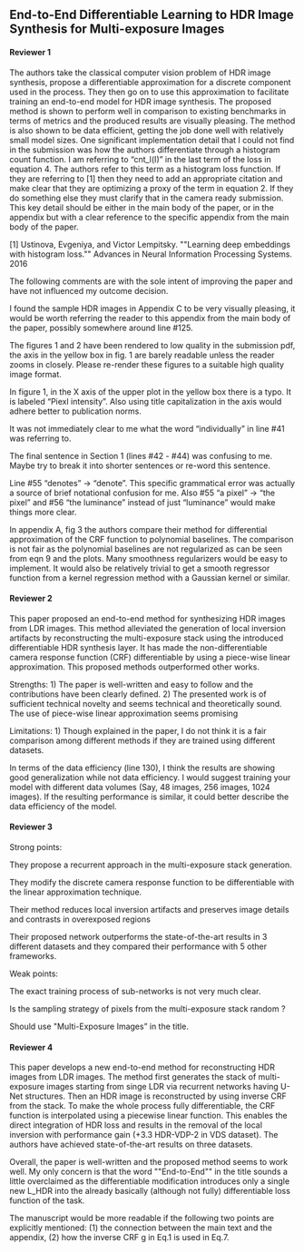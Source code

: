 ## End-to-End Differentiable Learning to HDR Image Synthesis for Multi-exposure Images

#### Reviewer 1
The authors take the classical computer vision problem of HDR image synthesis, propose a differentiable approximation for a discrete component used in the process. They then go on to use this approximation to facilitate training an end-to-end model for HDR image synthesis. The proposed method is shown to perform well in comparison to existing benchmarks in terms of metrics and the produced results are visually pleasing. The method is also shown to be data efficient, getting the job done well with relatively small model sizes. One significant implementation detail that I could not find in the submission was how the authors differentiate through a histogram count function. I am referring to “cnt_l(I)” in the last term of the loss in equation 4. The authors refer to this term as a histogram loss function. If they are referring to [1] then they need to add an appropriate citation and make clear that they are optimizing a proxy of the term in equation 2. If they do something else they must clarify that in the camera ready submission. This key detail should be either in the main body of the paper, or in the appendix but with a clear reference to the specific appendix from the main body of the paper.

[1] Ustinova, Evgeniya, and Victor Lempitsky. ""Learning deep embeddings with histogram loss."" Advances in Neural Information Processing Systems. 2016

The following comments are with the sole intent of improving the paper and have not influenced my outcome decision.

I found the sample HDR images in Appendix C to be very visually pleasing, it would be worth referring the reader to this appendix from the main body of the paper, possibly somewhere around line #125.

The figures 1 and 2 have been rendered to low quality in the submission pdf, the axis in the yellow box in fig. 1 are barely readable unless the reader zooms in closely. Please re-render these figures to a suitable high quality image format.

In figure 1, in the X axis of the upper plot in the yellow box there is a typo. It is labeled “Piexl intensity”. Also using title capitalization in the axis would adhere better to publication norms.

It was not immediately clear to me what the word “individually” in line #41 was referring to.

The final sentence in Section 1 (lines #42 - #44) was confusing to me. Maybe try to break it into shorter sentences or re-word this sentence.

Line #55 “denotes” -> “denote”. This specific grammatical error was actually a source of brief notational confusion for me. Also #55 “a pixel” -> “the pixel” and #56 “the luminance” instead of just “luminance” would make things more clear.

In appendix A, fig 3 the authors compare their method for differential approximation of the CRF function to polynomial baselines. The comparison is not fair as the polynomial baselines are not regularized as can be seen from eqn 9 and the plots. Many smoothness regularizers would be easy to implement. It would also be relatively trivial to get a smooth regressor function from a kernel regression method with a Gaussian kernel or similar.

#### Reviewer 2
This paper proposed an end-to-end method for synthesizing HDR images from LDR images. This method alleviated the generation of local inversion artifacts by reconstructing the multi-exposure stack using the introduced differentiable HDR synthesis layer. It has made the non-differentiable camera response function (CRF) differentiable by using a piece-wise linear approximation. This proposed methods outperformed other works.

Strengths:
    1) The paper is well-written and easy to follow and the contributions have been clearly defined.
    2) The presented work is of sufficient technical novelty and seems technical and theoretically sound. The use of piece-wise linear approximation seems promising

Limitations:
    1) Though explained in the paper, I do not think it is a fair comparison among different methods if they are trained using different datasets.

In terms of the data efficiency (line 130), I think the results are showing good generalization while not data efficiency. I would suggest training your model with different data volumes (Say, 48 images, 256 images, 1024 images). If the resulting performance is similar, it could better describe the data efficiency of the model.

#### Reviewer 3
Strong points:

They propose a recurrent approach in the multi-exposure stack generation.

They  modify the discrete camera response function to be differentiable with the linear approximation technique.

Their  method reduces local inversion artifacts and preserves image details and contrasts in overexposed regions

Their proposed network outperforms the state-of-the-art results in 3 different datasets and they compared their performance with 5 other frameworks.

Weak points:

The exact training process of sub-networks is not very much clear.

Is the sampling strategy of pixels from the multi-exposure stack random ?

Should use  "Multi-Exposure Images” in the title.

#### Reviewer 4
This paper develops a new end-to-end method for reconstructing HDR images from LDR images. The method first generates the stack of multi-exposure images starting from singe LDR via recurrent networks having U-Net structures. Then an HDR image is reconstructed by using inverse CRF from the stack. To make the whole process fully differentiable, the CRF function is interpolated using a piecewise linear function. This enables the direct integration of HDR loss and results in the removal of the local inversion with performance gain (+3.3 HDR-VDP-2 in VDS dataset). The authors have achieved state-of-the-art results on three datasets.

Overall, the paper is well-written and the proposed method seems to work well. My only concern is that the word ""End-to-End"" in the title sounds a little overclaimed as the differentiable modification introduces only a single new L_HDR into the already basically (although not fully) differentiable loss function of the task.

The manuscript would be more readable if the following two points are explicitly mentioned: (1) the connection between the main text and the appendix, (2) how the inverse CRF g in Eq.1 is used in Eq.7.
